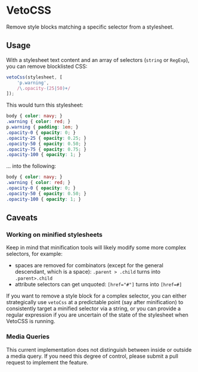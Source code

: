 # VetoCSS
Remove style blocks matching a specific selector from a stylesheet.

## Usage
With a stylesheet text content and an array of selectors (`string` or `RegExp`), you can remove blocklisted CSS:

```js
vetoCss(stylesheet, [
    'p.warning',
    /\.opacity-(25|50)+/
]);
```

This would turn this stylesheet:

```css
body { color: navy; }
.warning { color: red; }
p.warning { padding: 1em; }
.opacity-0 { opacity: 0; }
.opacity-25 { opacity: 0.25; }
.opacity-50 { opacity: 0.50; }
.opacity-75 { opacity: 0.75; }
.opacity-100 { opacity: 1; }
```

… into the following:

```css
body { color: navy; }
.warning { color: red; }
.opacity-0 { opacity: 0; }
.opacity-50 { opacity: 0.50; }
.opacity-100 { opacity: 1; }
```

## Caveats
### Working on minified stylesheets
Keep in mind that minification tools will likely modify some more complex selectors, for example:
- spaces are removed for combinators (except for the general descendant, which is a space): `.parent > .child` turns into `.parent>.child`
- attribute selectors can get unquoted: `[href="#"]` turns into `[href=#]`

If you want to remove a style block for a complex selector, you can either strategically use `vetoCss` at a predictable point (say after minification) to consistently target a minified selector via a string, or you can provide a regular expression if you are uncertain of the state of the stylesheet when VetoCSS is running.

### Media Queries
This current implementation does not distinguish between inside or outside a media query. If you need this degree of control, please submit a pull request to implement the feature.